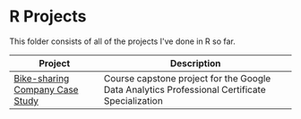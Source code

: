 # R Projects
This folder consists of all of the projects I've done in R so far.

| Project | Description |
|------------ | ------------|
| [Bike-sharing Company Case Study](https://github.com/ShaunJPartridge/Data-Analytics-Portfolio/tree/main/R/Bike-sharing%20Company%20Case%20Study) | Course capstone project for the Google Data Analytics Professional Certificate Specialization|
